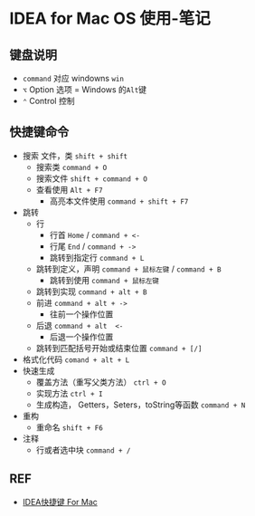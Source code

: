 # IDEA for Mac OS 使用-笔记

## 键盘说明

- `command` 对应 windowns `win`
- `⌥` Option 选项 = Windows 的`Alt`键
- `⌃` Control 控制

## 快捷键命令

- 搜索 文件，类 `shift + shift`
  - 搜索类 `command + O`
  - 搜索文件 `shift + command + O`
  - 查看使用 `Alt + F7`
    - 高亮本文件使用 `command + shift + F7 `
- 跳转
  - 行
    - 行首 `Home`  / `command + <-  `
    - 行尾 `End` /  `command + ->  `
    - 跳转到指定行 `command + L`
  - 跳转到定义，声明  `command + 鼠标左键` / `command + B ` 
    - 跳转到使用  `command + 鼠标左键` 
  - 跳转到实现 `command + alt + B`
  - 前进 `command + alt + ->` 
    - 往前一个操作位置
  - 后退 `command + alt  <- `
    - 后退一个操作位置
  - 跳转到匹配括号开始或结束位置 `command + [/]`
- 格式化代码 `comand + alt + L`
- 快速生成
  - 覆盖方法（重写父类方法） `ctrl + O`
  - 实现方法 `ctrl + I`
  - 生成构造， Getters，Seters，toString等函数 `command + N`
- 重构
  - 重命名 `shift + F6`
- 注释
  - 行或者选中块 `command + /`

## REF

- [IDEA快捷键 For Mac](https://www.jianshu.com/p/e1f7deef3ec2)
